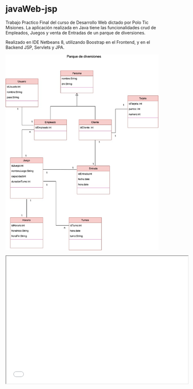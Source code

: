 # javaWeb-jsp

Trabajo Practico Final del curso de Desarrollo Web dictado por Polo Tic Misiones.
La aplicación realizada en Java tiene las funcionalidades crud de Empleados, Juegos y 
venta de Entradas de un parque de diversiones.

Realizado en IDE Netbeans 8, utilizando Boostrap en el Frontend, y en el Backend
JSP, Servlets y JPA.

![](parque.jpg)
<iframe width="600" height = "420"
src="tp.mp4">
</iframe>
